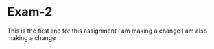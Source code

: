 # Exam-2

This is the first line for this assignment
I am making a change
I am also making a change

